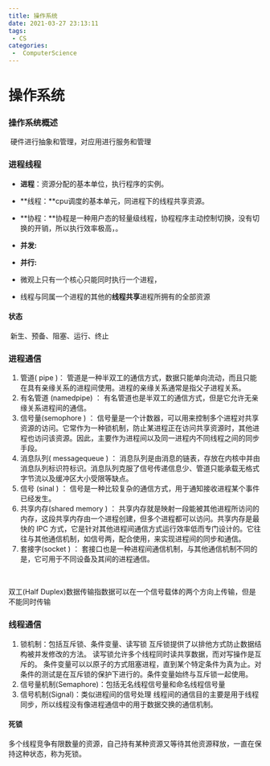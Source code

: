 ```yaml
---
title: 操作系统
date: 2021-03-27 23:13:11
tags: 
 - CS
categories: 
 -  ComputerScience
---
```


# 操作系统



### 操作系统概述 

​	硬件进行抽象和管理，对应用进行服务和管理



### 进程线程

- **进程**：资源分配的基本单位，执行程序的实例。

- **线程：**cpu调度的基本单元，同进程下的线程共享资源。

- **协程：**协程是一种用户态的轻量级线程，协程程序主动控制切换，没有切换的开销，所以执行效率极高，。

  



- **并发:**
- **并行:**



- 微观上只有一个核心只能同时执行一个进程，
- 线程与同属一个进程的其他的**线程共享**进程所拥有的全部资源

#### 	状态

​		新生、预备、阻塞、运行、终止



### 进程通信

1. 管道( pipe )：
   管道是一种半双工的通信方式，数据只能单向流动，而且只能在具有亲缘关系的进程间使用。进程的亲缘关系通常是指父子进程关系。
2. 有名管道 (namedpipe) ：
   有名管道也是半双工的通信方式，但是它允许无亲缘关系进程间的通信。
3. 信号量(semophore ) ：
   信号量是一个计数器，可以用来控制多个进程对共享资源的访问。它常作为一种锁机制，防止某进程正在访问共享资源时，其他进程也访问该资源。因此，主要作为进程间以及同一进程内不同线程之间的同步手段。
4. 消息队列( messagequeue ) ：
   消息队列是由消息的链表，存放在内核中并由消息队列标识符标识。消息队列克服了信号传递信息少、管道只能承载无格式字节流以及缓冲区大小受限等缺点。
5. 信号 (sinal ) ：
   信号是一种比较复杂的通信方式，用于通知接收进程某个事件已经发生。
6. 共享内存(shared memory ) ：
   共享内存就是映射一段能被其他进程所访问的内存，这段共享内存由一个进程创建，但多个进程都可以访问。共享内存是最快的 IPC 方式，它是针对其他进程间通信方式运行效率低而专门设计的。它往往与其他通信机制，如信号两，配合使用，来实现进程间的同步和通信。
7. 套接字(socket ) ：
   套接口也是一种进程间通信机制，与其他通信机制不同的是，它可用于不同设备及其间的进程通信。

​	

双工(Half Duplex)数据传输指数据可以在一个信号载体的两个方向上传输，但是不能同时传输

### 线程通信

1. 锁机制：包括互斥锁、条件变量、读写锁
   互斥锁提供了以排他方式防止数据结构被并发修改的方法。
   读写锁允许多个线程同时读共享数据，而对写操作是互斥的。
   条件变量可以以原子的方式阻塞进程，直到某个特定条件为真为止。对条件的测试是在互斥锁的保护下进行的。条件变量始终与互斥锁一起使用。
2. 信号量机制(Semaphore)：包括无名线程信号量和命名线程信号量
3. 信号机制(Signal)：类似进程间的信号处理
   线程间的通信目的主要是用于线程同步，所以线程没有像进程通信中的用于数据交换的通信机制。



#### 死锁

​	多个线程竞争有限数量的资源，自己持有某种资源又等待其他资源释放，一直在保持这种状态，称为死锁。

​	



​	

